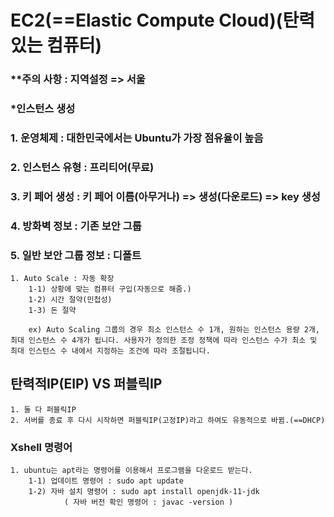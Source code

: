 # EC2(==Elastic Compute Cloud)(탄력있는 컴퓨터)

### \*\*주의 사항 : 지역설정 => 서울

### \*인스턴스 생성

### 1. 운영체제 : 대한민국에서는 Ubuntu가 가장 점유율이 높음

### 2. 인스턴스 유형 : 프리티어(무료)

### 3. 키 페어 생성 : 키 페어 이름(아무거나) => 생성(다운로드) => key 생성

### 4. 방화벽 정보 : 기존 보안 그룹

### 5. 일반 보안 그룹 정보 : 디폴트

```
1. Auto Scale : 자동 확장
    1-1) 상황에 맞는 컴퓨터 구입(자동으로 해줌.)
    1-2) 시간 절약(민첩성)
    1-3) 돈 절약

    ex) Auto Scaling 그룹의 경우 최소 인스턴스 수 1개, 원하는 인스턴스 용량 2개, 최대 인스턴스 수 4개가 됩니다. 사용자가 정의한 조정 정책에 따라 인스턴스 수가 최소 및 최대 인스턴스 수 내에서 지정하는 조건에 따라 조절됩니다.
```

## 탄력적IP(EIP) VS 퍼블릭IP

```
1. 둘 다 퍼블릭IP
2. 서버를 종료 후 다시 시작하면 퍼블릭IP(고정IP)라고 하여도 유동적으로 바뀜.(==DHCP)
```

### Xshell 명령어

```
1. ubuntu는 apt라는 명령어를 이용해서 프로그램을 다운로드 받는다.
    1-1) 업데이트 명령어 : sudo apt update
    1-2) 자바 설치 명령어 : sudo apt install openjdk-11-jdk
            ( 자바 버전 확인 명령어 : javac -version )
```
